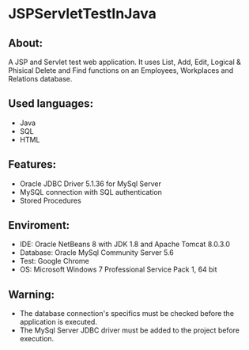 # JSPServletTestInJava


About:
------
A JSP and Servlet test web application. It uses List, Add, Edit, Logical & Phisical Delete and Find functions on an Employees, Workplaces and Relations database.


Used languages:
---------------
- Java
- SQL
- HTML


Features:
---------
- Oracle JDBC Driver 5.1.36 for MySql Server
- MySQL connection with SQL authentication
- Stored Procedures


Enviroment:
-----------
- IDE: Oracle NetBeans 8 with JDK 1.8 and Apache Tomcat 8.0.3.0
- Database: Oracle MySql Community Server 5.6
- Test: Google Chrome
- OS: Microsoft Windows 7 Professional Service Pack 1, 64 bit


Warning:
--------
- The database connection's specifics must be checked before the application is executed.
- The MySql Server JDBC driver must be added to the project before execution.

